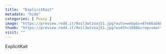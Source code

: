 ```yaml
---
title:  "ExplicitKait"
metadate: "hide"
categories: [ Pussy ]
image: "https://preview.redd.it/9oil3wtzoaj51.jpg?auto=webp&s=87e66ab686b791a7e5261e7160c0ec1162621d4e"
thumb: "https://preview.redd.it/9oil3wtzoaj51.jpg?width=1080&crop=smart&auto=webp&s=c0a6a82621bdeef00eaf642523c4478751dc1400"
visit: ""
---
```

ExplicitKait
